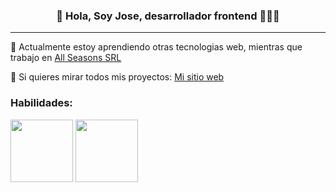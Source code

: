 <p align="center" width="300">
   <h3 align="center">👋 Hola, Soy Jose, desarrollador frontend 👨🏻‍💻</h3>
</p>

***

🔭 Actualmente estoy aprendiendo otras tecnologias web, mientras que trabajo en [All Seasons SRL](https://www.allseasons.com.ar/)

🌱 Si quieres mirar todos mis proyectos: [Mi sitio web](https://joseduarte.netlify.app/)

<p align="center">
   <h3>Habilidades:</h3>
   <a>
      <img align="center" width="100" src="https://upload.wikimedia.org/wikipedia/commons/thumb/9/95/Vue.js_Logo_2.svg/800px-Vue.js_Logo_2.svg.png" />
   <a/>
   <a>
      <img align="center" width="100" src="https://cdn.quasar.dev/logo-v2/svg/logo.svg" />
   </a>
</p>


<!--
**josegduarte96/josegduarte96** is a ✨ _special_ ✨ repository because its `README.md` (this file) appears on your GitHub profile.

Here are some ideas to get you started:

- 🔭 I’m currently working on ...
- 🌱 I’m currently learning ...
- 👯 I’m looking to collaborate on ...
- 🤔 I’m looking for help with ...
- 💬 Ask me about ...
- 📫 How to reach me: ...
- 😄 Pronouns: ...
- ⚡ Fun fact: ...
-->
